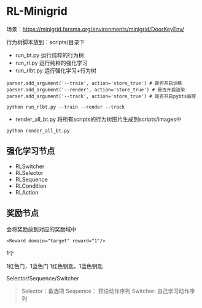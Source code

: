 # RL-Minigrid

场景：https://minigrid.farama.org/environments/minigrid/DoorKeyEnv/

行为树脚本放到：scripts/目录下

- run_bt.py 运行纯粹的行为树
- run_rl.py 运行纯粹的强化学习
- run_rlbt.py 运行强化学习+行为树

```shell
parser.add_argument('--train', action='store_true') # 是否开启训练
parser.add_argument('--render', action='store_true') # 是否开启渲染
parser.add_argument('--track', action='store_true') # 是否开启pybts监控
```

```shell
python run_rlbt.py --train --render --track
```

- render_all_bt.py 将所有scripts的行为树图片生成到scripts/images中

```shell
python render_all_bt.py
```

## 强化学习节点

- RLSwitcher
- RLSelector
- RLSequence
- RLCondition
- RLAction

## 奖励节点

会将奖励放到对应的奖励域中

```shell
<Reward domain="target" reward="1"/>
```



1个


1红色门，1蓝色门
1红色钥匙，1蓝色钥匙

Selector/Sequence/Switcher
> Selector：备选项
> Sequence： 预设动作序列
> Switcher: 自己学习动作序列


